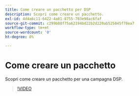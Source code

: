 ```yaml
---
title: Come creare un pacchetto per DSP
description: Scopri come creare un pacchetto.
exl-id: 4d4a6c11-6422-4a81-8755-703e98ac6faf
source-git-commit: c299b88f75a62194bd22b2d220ab525045f78ea7
workflow-type: tm+mt
source-wordcount: '0'
ht-degree: 0%

---
```


# Come creare un pacchetto

Scopri come creare un pacchetto per una campagna DSP.

>[!VIDEO](https://video.tv.adobe.com/v/339257)

